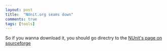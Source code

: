 ```yaml
---
layout: post
title:  "NUnit.org seams down"
comments: true
tags: [tools]
---
```



So if you wanna download it, you should go directry to the [NUnit's page on sourceforge](http://sourceforge.net/project/showfiles.php?group_id=10749)

